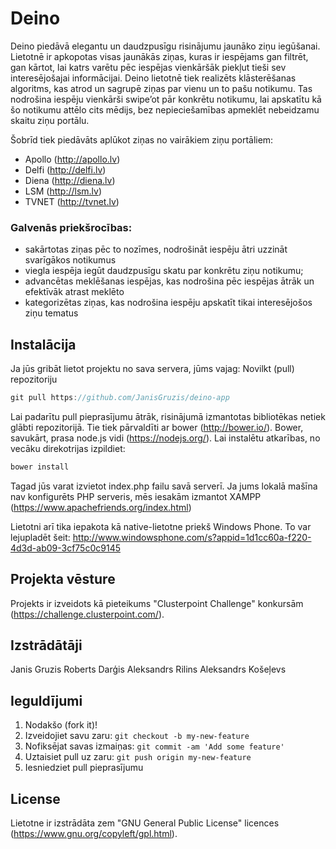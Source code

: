# Deino

Deino piedāvā elegantu un daudzpusīgu risinājumu jaunāko ziņu iegūšanai. Lietotnē ir apkopotas visas jaunākās ziņas, kuras ir iespējams gan filtrēt, gan kārtot, lai katrs varētu pēc iespējas vienkāršāk piekļut tieši sev interesējošajai informācijai.
Deino lietotnē tiek realizēts klāsterēšanas algoritms, kas atrod un sagrupē ziņas par vienu un to pašu notikumu. Tas nodrošina iespēju vienkārši swipe’ot pār konkrētu notikumu, lai apskatītu kā šo notikumu attēlo cits mēdijs, bez nepieciešamības apmeklēt nebeidzamu skaitu ziņu portālu.

Šobrīd tiek piedāvāts aplūkot ziņas no vairākiem ziņu portāliem:
* Apollo (http://apollo.lv)
* Delfi (http://delfi.lv)
* Diena (http://diena.lv)
* LSM (http://lsm.lv)
* TVNET (http://tvnet.lv)

### Galvenās priekšrocības:
* sakārtotas ziņas pēc to nozīmes, nodrošināt iespēju ātri uzzināt svarīgākos notikumus
* viegla iespēja iegūt daudzpusīgu skatu par konkrētu ziņu notikumu;
* advancētas meklēšanas iespējas, kas nodrošina pēc iespējas ātrāk un efektīvāk atrast meklēto
* kategorizētas ziņas, kas nodrošina iespēju apskatīt tikai interesējošos ziņu tematus

## Instalācija

Ja jūs gribāt lietot projektu no sava servera, jūms vajag:
Novilkt (pull) repozitoriju
```javascript
git pull https://github.com/JanisGruzis/deino-app
```
Lai padarītu pull pieprasījumu ātrāk, risinājumā izmantotas bibliotēkas netiek glābti repozitorijā. Tie tiek pārvaldīti ar bower (http://bower.io/). Bower, savukārt, prasa node.js vidi (https://nodejs.org/).
Lai instalētu atkarības, no vecāku direkotrijas izpildiet:
```javascript
bower install
```
Tagad jūs varat izvietot index.php failu savā serverī. Ja jums lokalā mašīna nav konfigurēts PHP serveris, mēs iesakām izmantot XAMPP (https://www.apachefriends.org/index.html)

Lietotni arī tika iepakota kā native-lietotne priekš Windows Phone. To var lejupladēt šeit: http://www.windowsphone.com/s?appid=1d1cc60a-f220-4d3d-ab09-3cf75c0c9145

## Projekta vēsture

Projekts ir izveidots kā pieteikums "Clusterpoint Challenge" konkursām (https://challenge.clusterpoint.com/).

## Izstrādātāji

Janis Gruzis
Roberts Darģis
Aleksandrs Rilins
Aleksandrs Košeļevs

## Ieguldījumi

1. Nodakšo (fork it)!
2. Izveidojiet savu zaru: `git checkout -b my-new-feature`
3. Nofiksējat savas izmaiņas: `git commit -am 'Add some feature'`
4. Uztaisiet pull uz zaru: `git push origin my-new-feature`
5. Iesniedziet pull pieprasījumu

## License

Lietotne ir izstrādāta zem "GNU General Public License" licences (https://www.gnu.org/copyleft/gpl.html).